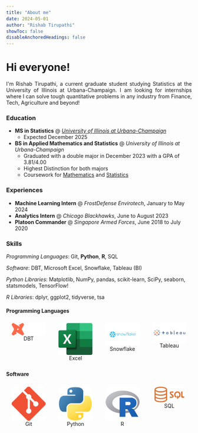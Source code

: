 ```yaml
---
title: "About me"
date: 2024-05-01
author: "Rishab Tirupathi"
showToc: false
disableAnchoredHeadings: false
---
```

# Hi everyone!

<p align="justify"> 
I'm Rishab Tirupathi, a current graduate student studying Statistics at the University of Illinois at Urbana-Champaign. I am looking for internships where I can solve tough quantitative problems in any industry from Finance, Tech, Agriculture and beyond! 
</p>

### Education
- **MS in Statistics** @ [_University of Illinois at Urbana-Champaign_](https://illinois.edu/)
  - Expected December 2025
- **BS in Applied Mathematics and Statistics** @ _University of Illinois at Urbana-Champaign_
  - Graduated with a double major in December 2023 with a GPA of 3.81/4.00
  - Highest Distinction for both majors
  - Coursework for [Mathematics](https://rishab-t0910.github.io/website/courses/math) and [Statistics](https://rishab-t0910.github.io/website/courses/stats)
 
### Experiences
- **Machine Learning Intern** @ _FrostDefense Envirotech_, January to May 2024
- **Analytics Intern** @ _Chicago Blackhawks_, June to August 2023
- **Platoon Commander** @ _Singapore Armed Forces_, June 2018 to July 2020

### Skills
_Programming Languages_: Git, **Python**, **R**, SQL

_Software_: DBT, Microsoft Excel, Snowflake, Tableau (BI)

_Python Libraries_: Matplotlib, NumPy, pandas, scikit-learn, SciPy, seaborn, statsmodels, TensorFlow!

_R Libraries_: dplyr, ggplot2, tidyverse, tsa

#### Programming Languages
<div>

<style>
    #skills-grid {
        display: grid;
        grid-template-columns: repeat(auto-fill, minmax(100px, 1fr));
        grid-gap: 5px;
    }

    #skills-grid > div {
        padding: .5em;
        text-align: center;
        align-items: center;
        justify-content: center;
    }

    #skills-grid > div > img {
        display: block;
        margin-left: auto;
        margin-right: auto;
        width: 85%;
    }
</style>

<div id="skills-grid">
    <div>
        <img class="logo" src="skills/DBT.png" alt="DBT">
        <div class="title">DBT</div>
    </div>
    <div>
        <img class="logo" src="skills/Excel.png" alt="Excel">
        <div class="title">Excel</div>
    </div>
    <div>
        <img class="logo" src="skills/Snowflake.png" alt="Snowflake">
        <div class="title">Snowflake</div>
    </div>
    <div>
        <img class="logo" src="skills/Tableau.png" alt="Tableau">
        <div class="title">Tableau</div>
    </div>
</div>
</div>

#### Software
<div>

<style>
    #skills-grid {
        display: grid;
        grid-template-columns: repeat(auto-fill, minmax(100px, 1fr));
        grid-gap: 5px;
    }

    #skills-grid > div {
        padding: .5em;
        text-align: center;
        align-items: center;
        justify-content: center;
    }

    #skills-grid > div > img {
        display: block;
        margin-left: auto;
        margin-right: auto;
        width: 85%;
    }
</style>

<div id="skills-grid">
    <div>
        <img class="logo" src="skills/Git.png" alt="Git">
        <div class="title">Git</div>
    </div>
    <div>
        <img class="logo" src="skills/Python.png" alt="Python">
        <div class="title">Python</div>
    </div>
    <div>
        <img class="logo" src="skills/R.png" alt="R">
        <div class="title">R</div>
    </div>
    <div>
        <img class="logo" src="skills/SQL.png" alt="SQL">
        <div class="title">SQL</div>
    </div>
</div>
</div>
